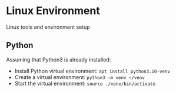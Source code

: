 # Linux Environment
Linux tools and environment setup

## Python
Assuming that Python3 is already installed:
* Install Python virtual environment: ```apt install python3.10-venv```
* Create a virtual environment: ```python3 -m venv ~/venv```
* Start the virtual environment: ```source ./venv/bin/activate```
